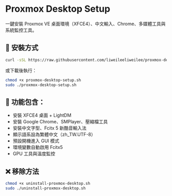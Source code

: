 # Proxmox Desktop Setup

一鍵安裝 Proxmox VE 桌面環境（XFCE4）、中文輸入、Chrome、多媒體工具與系統監控工具。

## 🔧 安裝方式

```bash
curl -sSL https://raw.githubusercontent.com/liweileeliweilee/proxmox-desktop-setup/main/proxmox-desktop-setup.sh | sudo bash
```

或下載後執行：

```bash
chmod +x proxmox-desktop-setup.sh
sudo ./proxmox-desktop-setup.sh
```

## 🚀 功能包含：

- 安裝 XFCE4 桌面 + LightDM
- 安裝 Google Chrome、SMPlayer、壓縮檔工具
- 安裝中文字型、Fcitx 5 新酷音輸入法
- 顯示語系設為繁體中文（zh_TW.UTF-8）
- 預設開機進入 GUI 模式
- 環境變數自動啟用 Fcitx5
- GPU 工具與溫度監控

## ❌ 移除方法

```bash
chmod +x uninstall-proxmox-desktop.sh
sudo ./uninstall-proxmox-desktop.sh
```
